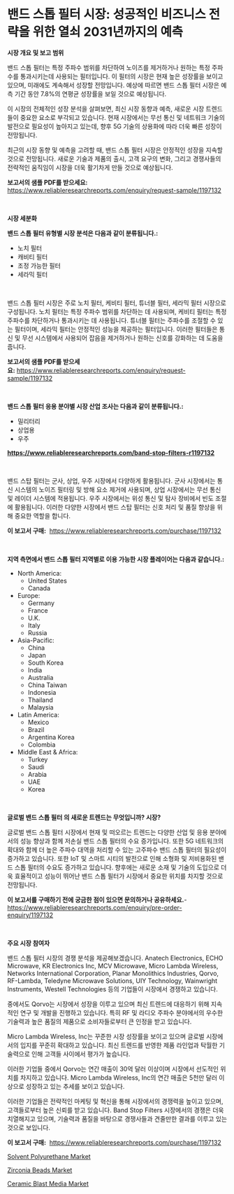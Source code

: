 <p><h1>밴드 스톱 필터 시장: 성공적인 비즈니스 전략을 위한 열쇠 2031년까지의 예측</h1></p><p><strong>시장 개요 및 보고 범위</strong></p>
<p><p>밴드 스톱 필터는 특정 주파수 범위를 차단하여 노이즈를 제거하거나 원하는 특정 주파수를 통과시키는데 사용되는 필터입니다. 이 필터의 시장은 현재 높은 성장률을 보이고 있으며, 미래에도 계속해서 성장할 전망입니다. 예상에 따르면 밴드 스톱 필터 시장은 예측 기간 동안 7.8%의 연평균 성장률을 보일 것으로 예상됩니다.</p><p>이 시장의 전체적인 성장 분석을 살펴보면, 최신 시장 동향과 예측, 새로운 시장 트렌드들이 중요한 요소로 부각되고 있습니다. 현재 시장에서는 무선 통신 및 네트워크 기술의 발전으로 필요성이 높아지고 있는데, 향후 5G 기술의 상용화에 따라 더욱 빠른 성장이 전망됩니다.</p><p>최근의 시장 동향 및 예측을 고려할 때, 밴드 스톱 필터 시장은 안정적인 성장을 지속할 것으로 전망됩니다. 새로운 기술과 제품의 출시, 고객 요구의 변화, 그리고 경쟁사들의 전략적인 움직임이 시장을 더욱 활기차게 만들 것으로 예상됩니다.</p></p>
<p><strong>보고서의 샘플 PDF를 받으세요:</strong> <a href="https://www.reliableresearchreports.com/enquiry/request-sample/1197132">https://www.reliableresearchreports.com/enquiry/request-sample/1197132</a></p>
<p>&nbsp;</p>
<p><strong>시장 세분화</strong></p>
<p><strong>밴드 스톱 필터 유형별 시장 분석은 다음과 같이 분류됩니다.:</strong></p>
<p><ul><li>노치 필터</li><li>캐비티 필터</li><li>조정 가능한 필터</li><li>세라믹 필터</li></ul></p>
<p>&nbsp;</p>
<p><p>밴드 스톱 필터 시장은 주로 노치 필터, 케비티 필터, 튜너블 필터, 세라믹 필터 시장으로 구성됩니다. 노치 필터는 특정 주파수 범위를 차단하는 데 사용되며, 케비티 필터는 특정 주파수를 차단하거나 통과시키는 데 사용됩니다. 튜너블 필터는 주파수를 조절할 수 있는 필터이며, 세라믹 필터는 안정적인 성능을 제공하는 필터입니다. 이러한 필터들은 통신 및 무선 시스템에서 사용되어 잡음을 제거하거나 원하는 신호를 강화하는 데 도움을 줍니다.</p></p>
<p><strong>보고서의 샘플 PDF를 받으세요:</strong>&nbsp;<a href="https://www.reliableresearchreports.com/enquiry/request-sample/1197132">https://www.reliableresearchreports.com/enquiry/request-sample/1197132</a></p>
<p>&nbsp;</p>
<p><strong> 밴드 스톱 필터 응용 분야별 시장 산업 조사는 다음과 같이 분류됩니다.:</strong></p>
<p><ul><li>밀리터리</li><li>상업용</li><li>우주</li></ul></p>
<p><strong><a href="https://www.reliableresearchreports.com/band-stop-filters-r1197132">https://www.reliableresearchreports.com/band-stop-filters-r1197132</a></strong></p>
<p>&nbsp;</p>
<p><p>밴드 스탑 필터는 군사, 상업, 우주 시장에서 다양하게 활용됩니다. 군사 시장에서는 통신 시스템의 노이즈 필터링 및 방해 요소 제거에 사용되며, 상업 시장에서는 무선 통신 및 레이더 시스템에 적용됩니다. 우주 시장에서는 위성 통신 및 탐사 장비에서 빈도 조절에 활용됩니다. 이러한 다양한 시장에서 밴드 스탑 필터는 신호 처리 및 품질 향상을 위해 중요한 역할을 합니다.</p></p>
<p><strong>이 보고서 구매:</strong>&nbsp; <a href="https://www.reliableresearchreports.com/purchase/1197132">https://www.reliableresearchreports.com/purchase/1197132</a></p>
<p>&nbsp;</p>
<p><strong>지역 측면에서 밴드 스톱 필터 지역별로 이용 가능한 시장 플레이어는 다음과 같습니다.:</strong></p>
<p><ul>
    <li>
        North America:
        <ul>
            <li>United States</li>
            <li>Canada</li>
        </ul>
    </li>
    <li>
        Europe:
        <ul>
            <li>Germany</li>
            <li>France</li>
            <li>U.K.</li>
            <li>Italy</li>
            <li>Russia</li>
        </ul>
    </li>
    <li>
        Asia-Pacific:
        <ul>
            <li>China</li>
            <li>Japan</li>
            <li>South Korea</li>
            <li>India</li>
            <li>Australia</li>
            <li>China Taiwan</li>
            <li>Indonesia</li>
            <li>Thailand</li>
            <li>Malaysia</li>
        </ul>
    </li>
    <li>
        Latin America:
        <ul>
            <li>Mexico</li>
            <li>Brazil</li>
            <li>Argentina Korea</li>
            <li>Colombia</li>
        </ul>
    </li>
    <li>
        Middle East & Africa:
        <ul>
            <li>Turkey</li>
            <li>Saudi</li>
            <li>Arabia</li>
            <li>UAE</li>
            <li>Korea</li>
        </ul>
    </li>
    </ul></p>
<p>&nbsp;</p>
<p><strong>글로벌 밴드 스톱 필터 의 새로운 트렌드는 무엇입니까? 시장?</strong></p>
<p><p>글로벌 밴드 스톱 필터 시장에서 현재 및 떠오르는 트렌드는 다양한 산업 및 응용 분야에서의 성능 향상과 함께 저손실 밴드 스톱 필터의 수요 증가입니다. 또한 5G 네트워크의 확대와 함께 더 높은 주파수 대역을 처리할 수 있는 고주파수 밴드 스톱 필터의 필요성이 증가하고 있습니다. 또한 IoT 및 스마트 시티의 발전으로 인해 소형화 및 저비용화된 밴드 스톱 필터의 수요도 증가하고 있습니다. 향후에는 새로운 소재 및 기술의 도입으로 더욱 효율적이고 성능이 뛰어난 밴드 스톱 필터가 시장에서 중요한 위치를 차지할 것으로 전망됩니다.</p></p>
<p><strong>이 보고서를 구매하기 전에 궁금한 점이 있으면 문의하거나 공유하세요.</strong>- <a href="https://www.reliableresearchreports.com/enquiry/pre-order-enquiry/1197132">https://www.reliableresearchreports.com/enquiry/pre-order-enquiry/1197132</a></p>
<p>&nbsp;</p>
<p><strong>주요 시장 참여자</strong></p>
<p><p>밴드 스톱 필터 시장의 경쟁 분석을 제공해보겠습니다. Anatech Electronics, ECHO Microwave, KR Electronics Inc, MCV Microwave, Micro Lambda Wireless, Networks International Corporation, Planar Monolithics Industries, Qorvo, RF-Lambda, Teledyne Microwave Solutions, UIY Technology, Wainwright Instruments, Westell Technologies 등의 기업들이 시장에서 경쟁하고 있습니다. </p><p>중에서도 Qorvo는 시장에서 성장을 이루고 있으며 최신 트렌드에 대응하기 위해 지속적인 연구 및 개발을 진행하고 있습니다. 특히 RF 및 라디오 주파수 분야에서의 우수한 기술력과 높은 품질의 제품으로 소비자들로부터 큰 인정을 받고 있습니다. </p><p>Micro Lambda Wireless, Inc는 꾸준한 시장 성장률을 보이고 있으며 글로벌 시장에서의 입지를 꾸준히 확대하고 있습니다. 최신 트렌드를 반영한 제품 라인업과 탁월한 기술력으로 인해 고객들 사이에서 평가가 높습니다. </p><p>이러한 기업들 중에서 Qorvo는 연간 매출이 30억 달러 이상이며 시장에서 선도적인 위치를 차지하고 있습니다. Micro Lambda Wireless, Inc의 연간 매출은 5천만 달러 이상으로 성장하고 있는 추세를 보이고 있습니다. </p><p>이러한 기업들은 전략적인 마케팅 및 혁신을 통해 시장에서의 경쟁력을 높이고 있으며, 고객들로부터 높은 신뢰를 받고 있습니다. Band Stop Filters 시장에서의 경쟁은 더욱 치열해지고 있으며, 기술력과 품질을 바탕으로 경쟁사들과 견줄만한 결과를 이루고 있는 것으로 보입니다.</p></p>
<p><strong>이 보고서 구매:</strong>&nbsp;&nbsp;<a href="https://www.reliableresearchreports.com/purchase/1197132">https://www.reliableresearchreports.com/purchase/1197132</a></p>
<p><p><a href="https://www.linkedin.com/pulse/solvent-polyurethane-market-growth-trends-covid-19-impact-forecasts-wkrxf?trackingId=zam614iIwsIetMexzJMvmA%3D%3D">Solvent Polyurethane Market</a></p><p><a href="https://www.linkedin.com/pulse/zirconia-beads-market-size-growth-segmentation-regional-country-vypwc?trackingId=X7ncqJbsAEAVr6mbHFNXLQ%3D%3D">Zirconia Beads Market</a></p><p><a href="https://www.linkedin.com/pulse/ceramic-blast-media-market-centers-aspects-growth-share-opportunity-dahwf?trackingId=2fW4wCiGr%2FnQoasdx%2BgOAQ%3D%3D">Ceramic Blast Media Market</a></p></p>